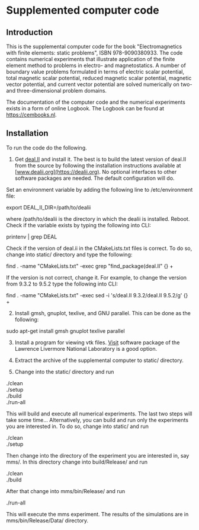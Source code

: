 <h1>Supplemented computer code</h1>

<h2> Introduction </h2>

This is the supplemental computer code for the book "Electromagnetics with
finite elements: static problems", ISBN 978-9090380933. The code contains
numerical experiments that illustrate application of the finite element
method to problems in electro- and magnetostatics. A number of boundary
value problems formulated in terms of electric scalar potential, total
magnetic scalar potential, reduced magnetic scalar potential, magnetic vector
potential, and current vector potential are solved numerically on two- and
three-dimensional problem domains.

The documentation of the computer code and the numerical experiments
exists in a form of online Logbook. The Logbook can be found at 
https://cembooks.nl.

<h2> Installation </h2>

To run the code do the following.

1) Get [deal.II](https://dealii.org) and install it. The best is to build the
latest version of deal.II from the source by following the
installation instructions available at [www.dealii.org](https://dealii.org).
No optional interfaces to other software packages are needed. The default 
configuration will do.

Set an environment variable by adding the following 
line to /etc/environment file: 

export DEAL_II_DIR=/path/to/dealii 

where /path/to/dealii is the directory in which the dealii is installed. Reboot.
Check if the variable exists by typing the following into CLI:

printenv | grep DEAL 

Check if the version of deal.ii in the CMakeLists.txt files is correct. To do so,
change into static/ directory and type the following:

find . -name "CMakeLists.txt" -exec grep "find_package(deal.II" {} +

If the version is not correct, change it. For example, to change the version 
from 9.3.2 to 9.5.2 type the following into CLI:

find . -name "CMakeLists.txt" -exec sed -i 's/deal.II 9.3.2/deal.II 9.5.2/g' {} +

2) Install gmsh, gnuplot, texlive, and GNU parallel. This can be done as the 
following:

sudo apt-get install gmsh gnuplot texlive parallel

3) Install a program for viewing vtk files. [Visit](https://visit.llnl.gov) 
software package of the Lawrence Livermore National Laboratory is a good option.

4) Extract the archive of the supplemental computer to static/ directory.

5) Change into the static/ directory and run

./clean  
./setup  
./build  
./run-all  

This will build and execute all numerical experiments. The last two steps will
take some time... Alternatively, you can build and run only the experiments you
are interested in. To do so, change into static/ and run

./clean  
./setup  

Then change into the directory of the experiment you are interested in, say
mms/. In this directory change into build/Release/ and run

./clean  
./build  

After that change into mms/bin/Release/ and run

./run-all  

This will execute the mms experiment. The results of the simulations are in
mms/bin/Release/Data/ directory.

